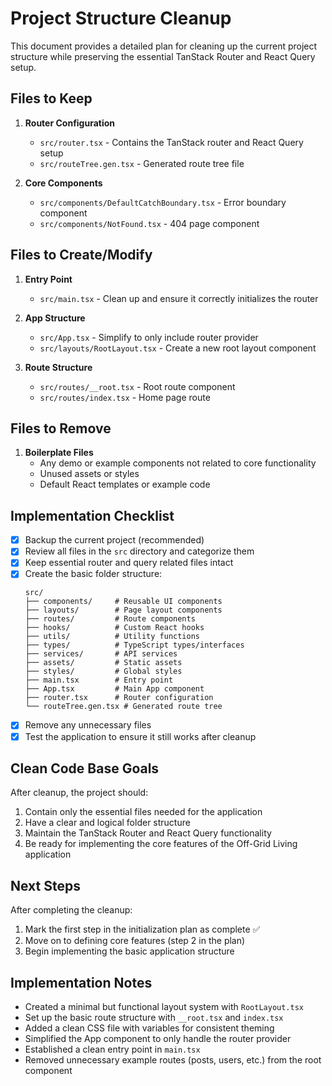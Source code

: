 # Project Structure Cleanup

This document provides a detailed plan for cleaning up the current project structure while preserving the essential TanStack Router and React Query setup.

## Files to Keep

1. **Router Configuration**
   - `src/router.tsx` - Contains the TanStack router and React Query setup
   - `src/routeTree.gen.tsx` - Generated route tree file

2. **Core Components**
   - `src/components/DefaultCatchBoundary.tsx` - Error boundary component
   - `src/components/NotFound.tsx` - 404 page component

## Files to Create/Modify

1. **Entry Point**
   - `src/main.tsx` - Clean up and ensure it correctly initializes the router

2. **App Structure**
   - `src/App.tsx` - Simplify to only include router provider
   - `src/layouts/RootLayout.tsx` - Create a new root layout component

3. **Route Structure**
   - `src/routes/__root.tsx` - Root route component
   - `src/routes/index.tsx` - Home page route

## Files to Remove

1. **Boilerplate Files**
   - Any demo or example components not related to core functionality
   - Unused assets or styles
   - Default React templates or example code

## Implementation Checklist

- [x] Backup the current project (recommended)
- [x] Review all files in the `src` directory and categorize them
- [x] Keep essential router and query related files intact
- [x] Create the basic folder structure:
  ```
  src/
  ├── components/     # Reusable UI components
  ├── layouts/        # Page layout components
  ├── routes/         # Route components
  ├── hooks/          # Custom React hooks
  ├── utils/          # Utility functions
  ├── types/          # TypeScript types/interfaces
  ├── services/       # API services
  ├── assets/         # Static assets
  ├── styles/         # Global styles
  ├── main.tsx        # Entry point
  ├── App.tsx         # Main App component
  ├── router.tsx      # Router configuration
  └── routeTree.gen.tsx # Generated route tree
  ```
- [x] Remove any unnecessary files
- [x] Test the application to ensure it still works after cleanup

## Clean Code Base Goals

After cleanup, the project should:

1. Contain only the essential files needed for the application
2. Have a clear and logical folder structure
3. Maintain the TanStack Router and React Query functionality
4. Be ready for implementing the core features of the Off-Grid Living application

## Next Steps

After completing the cleanup:
1. Mark the first step in the initialization plan as complete ✅
2. Move on to defining core features (step 2 in the plan)
3. Begin implementing the basic application structure

## Implementation Notes

- Created a minimal but functional layout system with `RootLayout.tsx`
- Set up the basic route structure with `__root.tsx` and `index.tsx`
- Added a clean CSS file with variables for consistent theming
- Simplified the App component to only handle the router provider
- Established a clean entry point in `main.tsx`
- Removed unnecessary example routes (posts, users, etc.) from the root component
